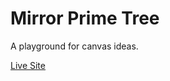 # Mirror Prime Tree

A playground for canvas ideas.

[Live Site](https://boring-hypatia-5625e0.netlify.app/)

